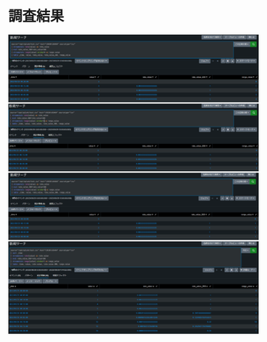 # 調査結果

![](doc/img/rate_range_w_span5.png)
![](doc/img/rate_range_w_span3.png)
![](doc/img/rate_range_w_span2.png)
![](doc/img/rate_range_w_span2_sort.png)
